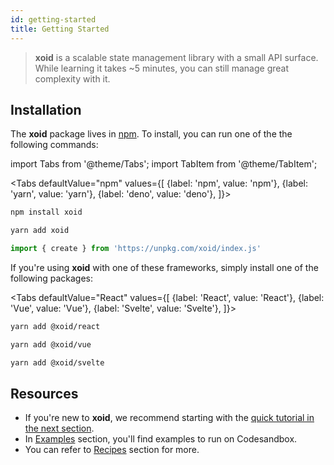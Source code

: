 ```yaml
---
id: getting-started
title: Getting Started
---
```


> **xoid** is a scalable state management library with a small API surface.
> While learning it takes ~5 minutes, you can still manage great complexity with it.


## Installation

The **xoid** package lives in <a href="https://www.npmjs.com/get-npm" target="_blank">npm</a>. To install, you can run one of the the following commands:

import Tabs from '@theme/Tabs';
import TabItem from '@theme/TabItem';

<Tabs
  defaultValue="npm"
  values={[
    {label: 'npm', value: 'npm'},
    {label: 'yarn', value: 'yarn'},
    {label: 'deno', value: 'deno'},
  ]}>
  <TabItem value="npm">

```bash
npm install xoid
```

  </TabItem>
  <TabItem value="yarn">

```bash
yarn add xoid
```

  </TabItem>
  <TabItem value="deno">

```js
import { create } from 'https://unpkg.com/xoid/index.js'
```

  </TabItem>
</Tabs>


If you're using **xoid** with one of these frameworks, simply install one of the following packages:

<Tabs
  defaultValue="React"
  values={[
    {label: 'React', value: 'React'},
    {label: 'Vue', value: 'Vue'},
    {label: 'Svelte', value: 'Svelte'},
  ]}>
  <TabItem value="React">

```bash
yarn add @xoid/react
```

  </TabItem>
  <TabItem value="Vue">

```bash
yarn add @xoid/vue
```

  </TabItem>
  <TabItem value="Svelte">

```bash
yarn add @xoid/svelte
```

  </TabItem>
</Tabs>


## Resources

- If you're new to **xoid**, we recommend starting with the [quick tutorial in the next section](quick-tutorial).
- In [Examples](examples) section, you'll find examples to run on Codesandbox.
- You can refer to [Recipes](./recipes-react/using-context-correctly) section for more.
